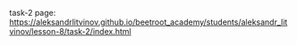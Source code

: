 task-2 page:  https://aleksandrlitvinov.github.io/beetroot_academy/students/aleksandr_litvinov/lesson-8/task-2/index.html

